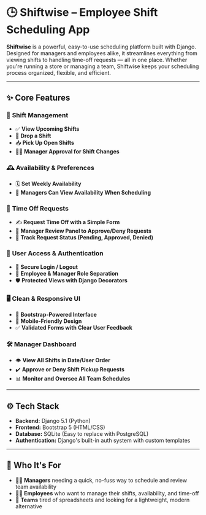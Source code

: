 # 🕒 **Shiftwise – Employee Shift Scheduling App**

**Shiftwise** is a powerful, easy-to-use scheduling platform built with Django. Designed for managers and employees alike, it streamlines everything from viewing shifts to handling time-off requests — all in one place. Whether you're running a store or managing a team, Shiftwise keeps your scheduling process organized, flexible, and efficient.

---

## ✨ **Core Features**

### 📅 **Shift Management**
- ✅ **View Upcoming Shifts**  
- 🔄 **Drop a Shift**  
- 📥 **Pick Up Open Shifts**  
- 👩‍💼 **Manager Approval for Shift Changes**

### 🕰️ **Availability & Preferences**
- 🗓️ **Set Weekly Availability**  
- 👀 **Managers Can View Availability When Scheduling**

### 📝 **Time Off Requests**
- ✍️ **Request Time Off with a Simple Form**  
- 🧾 **Manager Review Panel to Approve/Deny Requests**  
- 🔔 **Track Request Status (Pending, Approved, Denied)**

### 👥 **User Access & Authentication**
- 🔐 **Secure Login / Logout**  
- 👤 **Employee & Manager Role Separation**  
- 🛡️ **Protected Views with Django Decorators**

### 🖥️ **Clean & Responsive UI**
- 🚀 **Bootstrap-Powered Interface**  
- 📱 **Mobile-Friendly Design**  
- ✅ **Validated Forms with Clear User Feedback**

### 🛠️ **Manager Dashboard**
- 👁️ **View All Shifts in Date/User Order**  
- ✔️ **Approve or Deny Shift Pickup Requests**  
- 📊 **Monitor and Oversee All Team Schedules**

---

## ⚙️ **Tech Stack**
- **Backend:** Django 5.1 (Python)  
- **Frontend:** Bootstrap 5 (HTML/CSS)  
- **Database:** SQLite (Easy to replace with PostgreSQL)  
- **Authentication:** Django's built-in auth system with custom templates  

---

## 👀 **Who It's For**
- 👨‍💼 **Managers** needing a quick, no-fuss way to schedule and review team availability  
- 🧑‍💻 **Employees** who want to manage their shifts, availability, and time-off  
- 💼 **Teams** tired of spreadsheets and looking for a lightweight, modern alternative  
